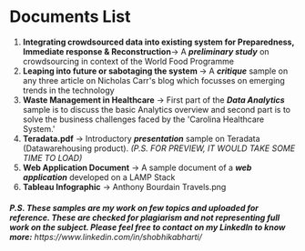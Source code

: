 # Documents List
<ol>
 <li> <b>Integrating crowdsourced data into existing system for Preparedness, Immediate response & Reconstruction</b>-> A <b><i>preliminary study</i></b> on crowdsourcing in context of the World Food Programme</li>  
  <li> <b>Leaping into future or sabotaging the system </b>-> A <b><i>critique</i></b> sample on any three article on Nicholas Carr's blog which focusses on emerging trends in the technology</li>

  <li> <b>Waste Management in Healthcare</b> -> First part of the <b><i>Data Analytics</i></b> sample is to discuss the basic Analytics overview and second part is to solve the business challenges faced by the 'Carolina Healthcare System.'</li>

  <li> <b>Teradata.pdf</b> -> Introductory <b><i>presentation</i></b> sample on Teradata (Datawarehousing product). <i>(P.S. FOR PREVIEW, IT WOULD TAKE SOME TIME TO LOAD)</i></li>

  <li> <b>Web Application Document</b> -> A sample document of a <b><i>web application</i></b> developed on a LAMP Stack</li>

  <li> <b>Tableau Infographic</b> -> Anthony Bourdain Travels.png</li>
</ol>

<h6><b><i>P.S. These samples are my work on few topics and uploaded for reference. These are checked for plagiarism and not representing full work on the subject. Please feel free to contact on my LinkedIn to know more:</i></b> https://www.linkedin.com/in/shobhikabharti/</h6>
